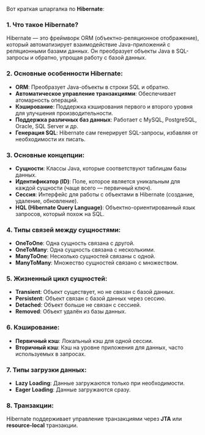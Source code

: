 Вот краткая шпаргалка по **Hibernate**:

### 1. **Что такое Hibernate?**

Hibernate — это фреймворк ORM (объектно-реляционное отображение), который автоматизирует взаимодействие Java-приложений с реляционными базами данных. Он преобразует объекты Java в SQL-запросы и обратно, упрощая работу с базой данных.

### 2. **Основные особенности Hibernate:**

- **ORM**: Преобразует Java-объекты в строки SQL и обратно.
- **Автоматическое управление транзакциями**: Обеспечивает атомарность операций.
- **Кэширование**: Поддержка кэширования первого и второго уровня для улучшения производительности.
- **Поддержка различных баз данных**: Работает с MySQL, PostgreSQL, Oracle, SQL Server и др.
- **Генерация SQL**: Hibernate сам генерирует SQL-запросы, избавляя от необходимости их писать.

### 3. **Основные концепции:**

- **Сущности**: Классы Java, которые соответствуют таблицам базы данных.
- **Идентификатор (ID)**: Поле, которое является уникальным для каждой сущности (чаще всего — первичный ключ).
- **Сессия**: Интерфейс для работы с объектами в Hibernate (создание, удаление, обновление).
- **HQL (Hibernate Query Language)**: Объектно-ориентированный язык запросов, который похож на SQL.

### 4. **Типы связей между сущностями:**

- **OneToOne**: Одна сущность связана с другой.
- **OneToMany**: Одна сущность связана с несколькими.
- **ManyToOne**: Несколько сущностей связаны с одной.
- **ManyToMany**: Множество сущностей связано с множеством.

### 5. **Жизненный цикл сущностей:**

- **Transient**: Объект существует, но не связан с базой данных.
- **Persistent**: Объект связан с базой данных через сессию.
- **Detached**: Объект больше не связан с сессией.
- **Removed**: Объект удалён из базы данных.

### 6. **Кэширование**:

- **Первичный кэш**: Локальный кэш для одной сессии.
- **Вторичный кэш**: Кэш на уровне приложения для данных, часто используемых в запросах.

### 7. **Типы загрузки данных**:

- **Lazy Loading**: Данные загружаются только при необходимости.
- **Eager Loading**: Данные загружаются сразу.

### 8. **Транзакции**:

Hibernate поддерживает управление транзакциями через **JTA** или **resource-local** транзакции.